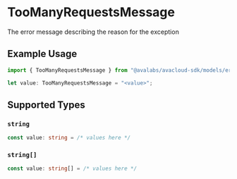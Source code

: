 # TooManyRequestsMessage

The error message describing the reason for the exception

## Example Usage

```typescript
import { TooManyRequestsMessage } from "@avalabs/avacloud-sdk/models/errors";

let value: TooManyRequestsMessage = "<value>";
```

## Supported Types

### `string`

```typescript
const value: string = /* values here */
```

### `string[]`

```typescript
const value: string[] = /* values here */
```

